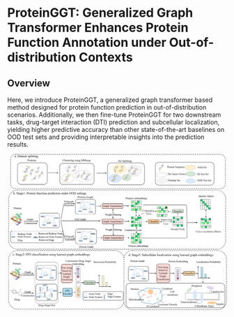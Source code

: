 # ProteinGGT: Generalized Graph Transformer Enhances Protein Function Annotation under Out-of-distribution Contexts

## Overview
Here, we introduce ProteinGGT, a generalized graph transformer based method designed for protein function prediction in out-of-distribution scenarios. Additionally, we then fine-tune ProteinGGT for two downstream tasks, drug-target interaction (DTI) prediction and subcellular localization, yielding higher predictive accuracy than other state-of-the-art baselines on OOD test sets and providing interpretable insights into the prediction results.

<img src="ProteinGGT.png">
